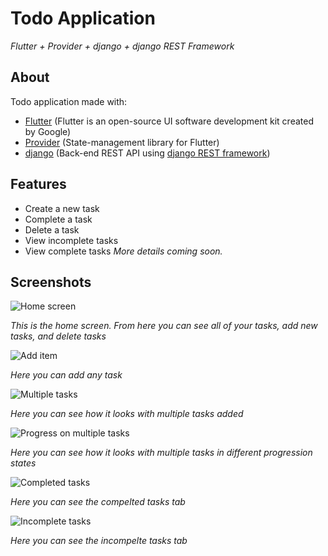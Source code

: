 # Todo Application
*Flutter + Provider + django + django REST Framework*
## About
Todo application made with:
 - [Flutter](https://flutter.dev/) (Flutter is an open-source UI software development kit created by Google)
 - [Provider](https://pub.dev/packages/provider) (State-management library for Flutter)
 - [django](https://www.djangoproject.com/) (Back-end REST API using [django REST framework](https://www.django-rest-framework.org/))

## Features
- Create a new task
- Complete a task
- Delete a task
- View incomplete tasks
- View complete tasks
 *More details coming soon.*

## Screenshots
![Home screen](https://static.reecerose.com/images/projects/provider-todos/HomeScreen.png)

*This is the home screen. From here you can see all of your tasks, add new tasks, and delete tasks*

![Add item](https://static.reecerose.com/images/projects/provider-todos/AddItem.png)

*Here you can add any task*

![Multiple tasks](https://static.reecerose.com/images/projects/provider-todos/MultipleTasks.png)

*Here you can see how it looks with multiple tasks added*

![Progress on multiple tasks](https://static.reecerose.com/images/projects/provider-todos/ProgressOnMultipleTasks.png)

*Here you can see how it looks with multiple tasks in different progression states*

![Completed tasks](https://static.reecerose.com/images/projects/provider-todos/CompletedTasks.png)

*Here you can see the compelted tasks tab*

![Incomplete tasks](https://static.reecerose.com/images/projects/provider-todos/IncompleteTasks.png)

*Here you can see the incompelte tasks tab*